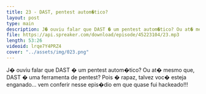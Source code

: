 ```yaml
---
title: 23 - DAST, pentest autom�tico?
layout: post
type: main
description: J� ouviu falar que DAST � um pentest autom�tico? Ou at� mesmo que, DAST � uma ferramenta de pentest? Pois � rapaz, talvez voc� esteja enganado... vem conferir nesse epis�dio em que quase fui hackeado!!!
file: https://api.spreaker.com/download/episode/45223104/23.mp3
length: 53:26
videoid: lrqe7Y4PRZ4
cover: "../assets/img/023.png"
---
```


J� ouviu falar que DAST � um pentest autom�tico? Ou at� mesmo que, DAST � uma ferramenta de pentest? Pois � rapaz, talvez voc� esteja enganado... vem conferir nesse epis�dio em que quase fui hackeado!!!